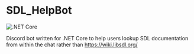# SDL_HelpBot
![.NET Core](https://github.com/xeek-pro/sdl_helpbot/workflows/.NET%20Core/badge.svg)

Discord bot written for .NET Core to help users lookup SDL documentation from within the chat rather than https://wiki.libsdl.org/
